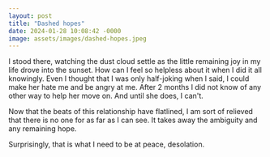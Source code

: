 ```yaml
---
layout: post
title: "Dashed hopes"
date: 2024-01-28 10:08:42 -0000
image: assets/images/dashed-hopes.jpeg
---
```


I stood there, watching the dust cloud settle as the little remaining joy in my life drove into the sunset. How can I feel so helpless about it when I did it all knowingly. Even I thought that I was only half-joking when I said, I could make her hate me and be angry at me. After 2 months I did not know of any other way to help her move on. And until she does, I can't.

Now that the beats of this relationship have flatlined, I am sort of relieved that there is no one for as far as I can see. It takes away the ambiguity and any remaining hope.

Surprisingly, that is what I need to be at peace, desolation.
